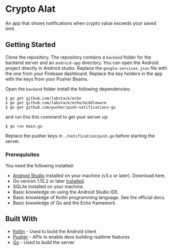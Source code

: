 # Crypto Alat
An app that shows notifications when crypto value exceeds your saved limit.


## Getting Started

Clone the repository. The repository contains a `backend` folder for the backend server and an `android-app` directory. You can open the Android project directly in Android studio. Replace the `google-services.json` file with the one from your
Firebase dashboard. Replace the key holders in the app with the keys from your Pusher Beams.

Open the `backend` folder install the following dependencies:

```
$ go get github.com/labstack/echo
$ go get github.com/labstack/echo/middleware
$ go get github.com/pusher/push-notifications-go
```

and run this this command to get your server up:

```
$ go run main.go
```

Replace the pusher keys in `./notification/push.go` before starting the server.

### Prerequisites

You need the following installed:

- [Android Studio](https://developer.android.com/studio/index) installed on your machine (v3.x or later). Download here.
- Go version 1.10.2 or later [installed](https://golang.org/doc/install#install).
- SQLite installed on your machine.
- Basic knowledge on using the Android Studio IDE.
- Basic knowledge of Kotlin programming language. See the official docs.
- Basic knowledge of Go and the Echo framework.


## Built With
* [Kotlin](https://kotlinlang.org/) - Used to build the Android client
* [Pusher](https://pusher.com/) - APIs to enable devs building realtime features
* [Go](https://golang.org/doc/install#install) - Used to build the server
